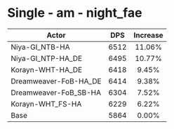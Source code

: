 # Single - am - night_fae
| Actor | DPS | Increase |
|---|:---:|:---:|
|Niya-GI_NTB-HA|6512|11.06%|
|Niya-GI_NTP-HA_DE|6495|10.77%|
|Korayn-WHT-HA_DE|6418|9.45%|
|Dreamweaver-FoB-HA_DE|6414|9.38%|
|Dreamweaver-FoB_SB-HA|6304|7.52%|
|Korayn-WHT_FS-HA|6229|6.22%|
|Base|5864|0.00%|
